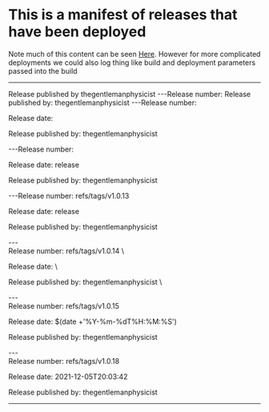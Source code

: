 # This is a manifest of releases that have been deployed

Note much of this content can be seen [Here](https://github.com/thegentlemanphysicist/code_challenge_2021/releases).  However for more complicated deployments we could also log thing like build and deployment parameters passed into the build

---
Release published by  thegentlemanphysicist
---Release number: 
Release published by:  thegentlemanphysicist
---Release number: 

Release date: 

Release published by:  thegentlemanphysicist

---Release number: 

Release date: release

Release published by:  thegentlemanphysicist

---Release number: refs/tags/v1.0.13

Release date: release

Release published by:  thegentlemanphysicist

---\
Release number: refs/tags/v1.0.14 \

Release date:  \

Release published by:  thegentlemanphysicist \

---\
Release number: refs/tags/v1.0.15 

Release date: $(date +'%Y-%m-%dT%H:%M:%S') 

Release published by:  thegentlemanphysicist 

---\
Release number: refs/tags/v1.0.18 

Release date: 2021-12-05T20:03:42

Release published by:  thegentlemanphysicist 

---